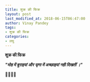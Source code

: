 ```yaml
---
title: शुक्र की फिक्र
layout: post
last_modified_at: 2018-06-15T06:47:00
author: Vinay Pandey
tags:
- शुक्र की फिक्र
categories:
- लघु
---
```

**शुक्र की फिक्र**

***"मोह में बुराइयां***
***और***
***घृणा में अच्छाइयां***
***नही दिखतीं ।"***

🙏🌷🌷🙏


